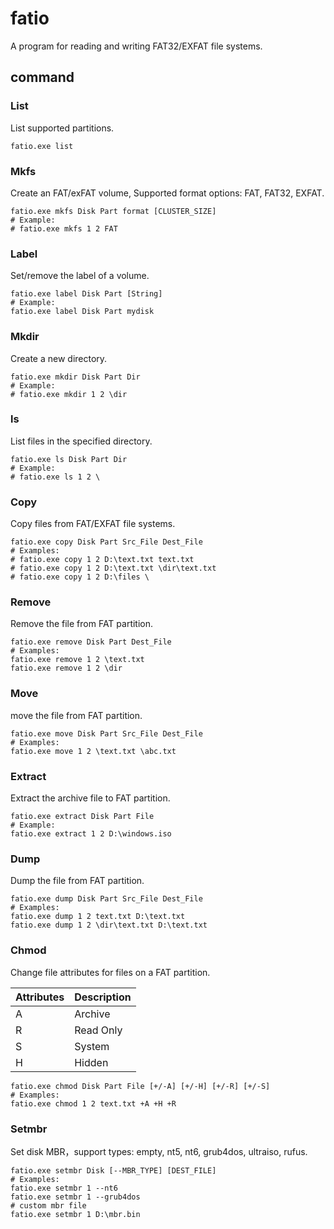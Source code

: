 # fatio

A program for reading and writing FAT32/EXFAT file systems.

## command

### List

List supported partitions.

```shell
fatio.exe list
```

### Mkfs

Create an FAT/exFAT volume, Supported format options: FAT, FAT32, EXFAT.

```shell
fatio.exe mkfs Disk Part format [CLUSTER_SIZE]
# Example:
# fatio.exe mkfs 1 2 FAT
```

### Label

Set/remove the label of a volume.

```shell
fatio.exe label Disk Part [String]
# Example:
fatio.exe label Disk Part mydisk
```

### Mkdir

Create a new directory.

```shell
fatio.exe mkdir Disk Part Dir
# Example:
# fatio.exe mkdir 1 2 \dir
```

### ls

List files in the specified directory.

```shell
fatio.exe ls Disk Part Dir
# Example:
# fatio.exe ls 1 2 \
```

### Copy

Copy files from FAT/EXFAT file systems.

```shell
fatio.exe copy Disk Part Src_File Dest_File
# Examples:
# fatio.exe copy 1 2 D:\text.txt text.txt
# fatio.exe copy 1 2 D:\text.txt \dir\text.txt
# fatio.exe copy 1 2 D:\files \
```

### Remove

Remove the file from FAT partition.

```shell
fatio.exe remove Disk Part Dest_File
# Examples:
fatio.exe remove 1 2 \text.txt
fatio.exe remove 1 2 \dir
```

### Move

move the file from FAT partition.

```shell
fatio.exe move Disk Part Src_File Dest_File
# Examples:
fatio.exe move 1 2 \text.txt \abc.txt
```


### Extract

Extract the archive file to FAT partition.

```shell
fatio.exe extract Disk Part File
# Example:
fatio.exe extract 1 2 D:\windows.iso
```

### Dump

Dump the file from FAT partition.

```shell
fatio.exe dump Disk Part Src_File Dest_File
# Examples:
fatio.exe dump 1 2 text.txt D:\text.txt
fatio.exe dump 1 2 \dir\text.txt D:\text.txt
```

### Chmod

Change file attributes for files on a FAT partition.

| Attributes | Description |
|------------|-------------|
| A          | Archive     |
| R          | Read Only   |
| S          | System      |
| H          | Hidden      |

```shell
fatio.exe chmod Disk Part File [+/-A] [+/-H] [+/-R] [+/-S]
# Examples:
fatio.exe chmod 1 2 text.txt +A +H +R
```
### Setmbr

Set disk MBR，support types: empty, nt5, nt6, grub4dos, ultraiso, rufus.

```shell
fatio.exe setmbr Disk [--MBR_TYPE] [DEST_FILE]
# Examples:
fatio.exe setmbr 1 --nt6
fatio.exe setmbr 1 --grub4dos
# custom mbr file
fatio.exe setmbr 1 D:\mbr.bin
```
